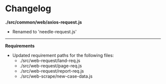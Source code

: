 # Changelog

**./src/common/web/axios-request.js**
* Renamed to 'needle-request.js'

---

**Requirements**
* Updated requirement paths for the following files:
	* ./src/web-request/land-req.js
	* ./src/web-request/page-req.js
	* ./src/web-request/report-req.js
	* ./src/web-scrape/new-case-data.js
